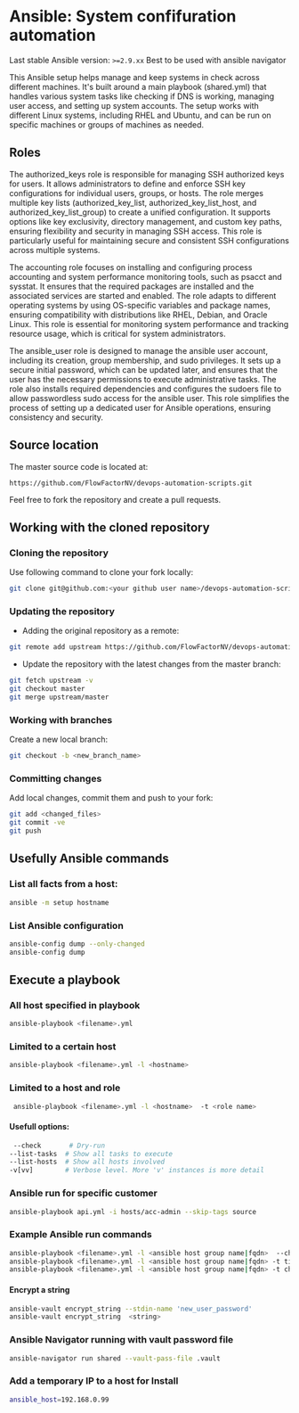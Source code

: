 # Ansible: System confifuration automation

Last stable Ansible version: `>=2.9.xx`
Best to be used with ansible navigator

This Ansible setup helps manage and keep systems in check across different machines. 
It's built around a main playbook (shared.yml) that handles various system tasks like 
checking if DNS is working, managing user access, and setting up system accounts. 
The setup works with different Linux systems, including RHEL and Ubuntu, and can be run
on specific machines or groups of machines as needed.

## Roles

The authorized_keys role is responsible for managing SSH authorized keys for users. It allows administrators to define 
and enforce SSH key configurations for individual users, groups, or hosts. The role merges multiple key lists 
(authorized_key_list, authorized_key_list_host, and authorized_key_list_group) to create a unified configuration. 
It supports options like key exclusivity, directory management, and custom key paths, ensuring flexibility and security 
in managing SSH access. This role is particularly useful for maintaining secure and consistent SSH configurations across
multiple systems.

The accounting role focuses on installing and configuring process accounting and system
performance monitoring tools, such as psacct and sysstat. It ensures that the required packages are installed and
the associated services are started and enabled. The role adapts to different operating systems by using OS-specific
variables and package names, ensuring compatibility with distributions like RHEL, Debian, and Oracle Linux. This role is
essential for monitoring system performance and tracking resource usage, which is critical for system administrators.

The ansible_user role is designed to manage the ansible user account, including its creation, group membership, 
and sudo privileges. It sets up a secure initial password, which can be updated later, and ensures that the user has the
necessary permissions to execute administrative tasks. The role also installs required dependencies and configures the 
sudoers file to allow passwordless sudo access for the ansible user. This role simplifies the process of setting up a 
dedicated user for Ansible operations, ensuring consistency and security.

## Source location

The master source code is located at:
```
https://github.com/FlowFactorNV/devops-automation-scripts.git
```

Feel free to fork the repository and create a pull requests.

## Working with the cloned repository

### Cloning the repository

Use following command to clone your fork locally:

```bash
git clone git@github.com:<your github user name>/devops-automation-scripts.git --recursive
```

### Updating the repository
- Adding the original repository as a remote:

```bash
git remote add upstream https://github.com/FlowFactorNV/devops-automation-scripts.git
```

- Update the repository with the latest changes from the master branch:

```bash
git fetch upstream -v
git checkout master
git merge upstream/master
```

### Working with branches
Create a new local branch:
```bash
git checkout -b <new_branch_name>
```

### Committing changes
Add local changes, commit them and push to your fork:
```bash
git add <changed_files>
git commit -ve
git push
```

## Usefully Ansible commands

### List all facts from a host:

```bash
ansible -m setup hostname
```

### List Ansible configuration

```bash
ansible-config dump --only-changed
ansible-config dump
```

## Execute a playbook

### All host specified in playbook

```bash
ansible-playbook <filename>.yml
```

### Limited to a certain host

```bash
ansible-playbook <filename>.yml -l <hostname>
```

### Limited to a host and role

```bash
 ansible-playbook <filename>.yml -l <hostname>  -t <role name>
```

#### Usefull options:

```bash
 --check       # Dry-run
--list-tasks  # Show all tasks to execute
--list-hosts  # Show all hosts involved
-v[vv]        # Verbose level. More 'v' instances is more detail
```

### Ansible run for specific customer

```bash
ansible-playbook api.yml -i hosts/acc-admin --skip-tags source
```

### Example Ansible run commands

```bash
ansible-playbook <filename>.yml -l <ansible host group name|fqdn>  --check
ansible-playbook <filename>.yml -l <ansible host group name|fqdn> -t timezone
ansible-playbook <filename>.yml -l <ansible host group name|fqdn> -t check_rhns,rhn_register --check --diff
```

#### Encrypt a string

```bash
ansible-vault encrypt_string --stdin-name 'new_user_password'
ansible-vault encrypt_string  <string>
```
### Ansible Navigator running with vault password file

```bash
ansible-navigator run shared --vault-pass-file .vault
```

### Add a temporary IP to a host for Install

```bash
ansible_host=192.168.0.99
```
